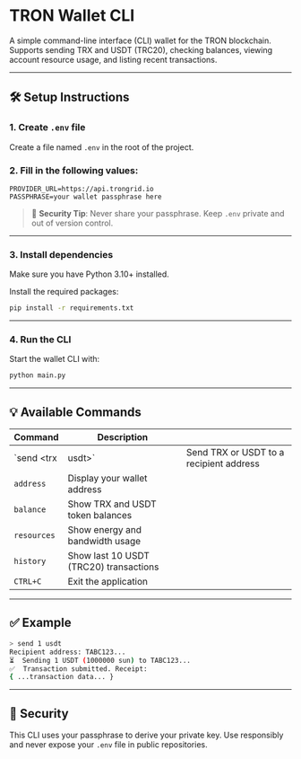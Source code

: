 # TRON Wallet CLI

A simple command-line interface (CLI) wallet for the TRON blockchain.
Supports sending TRX and USDT (TRC20), checking balances, viewing account resource usage, and listing recent transactions.

---

## 🛠️ Setup Instructions

### 1. Create `.env` file

Create a file named `.env` in the root of the project.

### 2. Fill in the following values:

```env
PROVIDER_URL=https://api.trongrid.io
PASSPHRASE=your wallet passphrase here
```

> 🔐 **Security Tip**: Never share your passphrase. Keep `.env` private and out of version control.

---

### 3. Install dependencies

Make sure you have Python 3.10+ installed.

Install the required packages:

```bash
pip install -r requirements.txt
```

---

### 4. Run the CLI

Start the wallet CLI with:

```bash
python main.py
```

---

## 💡 Available Commands

| Command               | Description                            |                                         |
| --------------------- | -------------------------------------- | --------------------------------------- |
| \`send <amount> \<trx | usdt>\`                                | Send TRX or USDT to a recipient address |
| `address`             | Display your wallet address            |                                         |
| `balance`             | Show TRX and USDT token balances       |                                         |
| `resources`           | Show energy and bandwidth usage        |                                         |
| `history`             | Show last 10 USDT (TRC20) transactions |                                         |
| `CTRL+C`              | Exit the application                   |                                         |

---

## ✅ Example

```bash
> send 1 usdt
Recipient address: TABC123...
⏳  Sending 1 USDT (1000000 sun) to TABC123...
✅  Transaction submitted. Receipt:
{ ...transaction data... }
```

---

## 🔐 Security

This CLI uses your passphrase to derive your private key. Use responsibly and never expose your `.env` file in public repositories.

